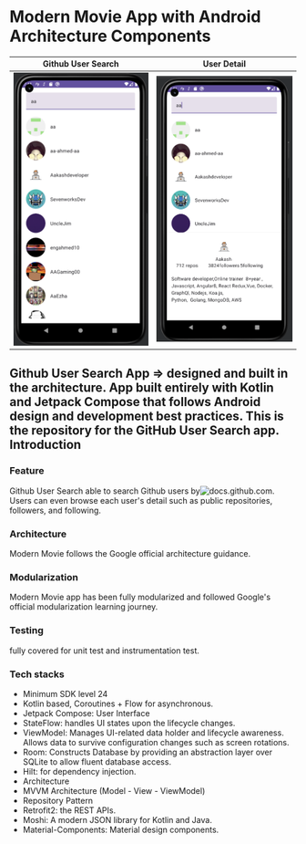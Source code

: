 Modern Movie App with Android Architecture Components
===========================================================
| Github User Search                                    | User Detail                                   |
| ----------------------------------------------------- | --------------------------------------------- |
| ![home](https://github.com/suhtun/GithubUserSearch/blob/main/githubsearchuser.png) | ![detail](https://github.com/suhtun/GithubUserSearch/blob/main/userdetail.png) |

Github User Search App => designed and built in the  architecture. App built entirely with Kotlin and Jetpack Compose that follows Android design and development best practices. 
This is the repository for the GitHub User Search app. 
Introduction
-------------

### Feature
Github User Search able to search Github users by![docs.github.com](https://docs.github.com/en/rest/search?apiVersion=2022-11-28#search-users). Users can even browse each user's detail such as public repositories, followers, and following.

### Architecture
Modern Movie follows the Google official architecture guidance.
### Modularization
Modern Movie app has been fully modularized and followed Google's official modularization learning journey.
### Testing
fully covered for unit test and instrumentation test.

### Tech stacks 
* Minimum SDK level 24
* Kotlin based, Coroutines + Flow for asynchronous.
* Jetpack Compose: User Interface
* StateFlow: handles UI states upon the lifecycle changes.
* ViewModel: Manages UI-related data holder and lifecycle awareness. Allows data to survive configuration changes such as screen rotations.
* Room: Constructs Database by providing an abstraction layer over SQLite to allow fluent database access.
* Hilt: for dependency injection.
* Architecture
* MVVM Architecture (Model - View - ViewModel)
* Repository Pattern
* Retrofit2: the REST APIs.
* Moshi: A modern JSON library for Kotlin and Java.
* Material-Components: Material design components.
